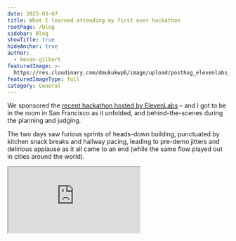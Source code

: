 ```yaml
---
date: 2025-03-07
title: What I learned attending my first ever hackathon
rootPage: /blog
sidebar: Blog
showTitle: true
hideAnchor: true
author:
  - kevan-gilbert
featuredImage: >-
  https://res.cloudinary.com/dmukukwp6/image/upload/posthog_elevenlabs_hackathon_fd48b58db2.png
featuredImageType: full
category: General
---
```


We sponsored the [recent hackathon hosted by ElevenLabs](https://elevenlabs.io/blog/announcing-the-winners-of-the-elevenlabs-worldwide-hackathon) – and I got to be in the room in San Francisco as it unfolded, and behind-the-scenes during the planning and judging. 

The two days saw furious sprints of heads-down building, punctuated by kitchen snack breaks and hallway pacing, leading to pre-demo jitters and delirious applause as it all came to an end (while the same flow played out in cities around the world). 

<iframe
    src="https://www.youtube-nocookie.com/embed/eFsQqTqnfz4"
    className="rounded shadow-xl"
/>

  
What I noticed was the thread of humanity that flowed through the whole thing, even while next-generation AI demos played out in front of us. Here are some of the highlights and lessons I noticed from my part in the event. 

## 1. Imperfection is trustable 
**Project:** [DealWise](https://devpost.com/software/john-ai) (San Francisco winner)

Just before the hackathon, Yvonne and Jason had spent days dealing with accommodation issues. Having just moved to San Francisco, they were spending hours on the phone, getting quotes for household services. So naturally, at the hackathon, they decided to build an AI voice agent that could take over the work. Not only would it do the actual calling, it would interact with sales reps, get a quote, put it in a database, and make a recommendation back to team.

The demo was flawless, yet it was flawed-ness that made it all work, all stemming from a curious insight: When they first gave their agent a voice, it was a clear, professional one. But call recipients would take one listen, recognize the inhumanity, literally say “shut up,” and end the call. When the developers instead added slight pauses, a mild accent, and some natural hesitation, the folks on the other end _engaged_ with the AI caller, and completed the process. 

It was fascinating to see the team learn it was the messier style of human communication that generated more acceptance. The imperfection built more trust.

![Yvonne and Jason presenting DealWise](https://res.cloudinary.com/dmukukwp6/image/upload/posthog_dealwise_9b33d8b450.png)

## 2. Problem solving means noticing pain
**Project:** [RoadMate]([https://devpost.com/software/john-ai](https://devpost.com/software/roadmate-t28eqk)) (San Francisco second place winner)

Connecting your phone to your dashcam and an AI agent, RoadMate monitors your drowsiness during long road trips, helps you keep your eyes on the road, and can call your emergency contact if things get dicey. The demo from Russel, Anwar and William impressed the judges from both a technical execution standpoint, and for its social impact.

But what inspired this direction? There was nothing about road trips, car hardware or accident prevention anywhere in the brief. 

It was chosen because William's own friend had been in an accident while driving the week prior, losing control due to drowsiness (injured, though thankfully not seriously). The picture of the accident scene was in the pitch deck. 

It wasn’t pretty, but it was a reminder that problem solving means noticing pain – and that means being open to what’s actually hitting you in life. 

![Roadmate](https://res.cloudinary.com/dmukukwp6/image/upload/roadmate2_d4c0167b6e.png)

## 3. Weirdness is your weapon
**Project:** [HIPPO](https://devpost.com/software/pendantic) (San Francisco third place winner)

The best builders at the hackathon were the ones that combined their own unique perspectives _with_ the available tech. 

One brilliant team consisted of [cookie-researching](https://qki.ai/) academic [lexicologists](https://en.wikipedia.org/wiki/Lexicology). Maria, Johnathan, Jamie and Annalece put that odd speciality to use in crafting a real-time language-analysis bot that can join your meeting, and give you a breakdown on how participants are doing in terms of floor-sharing, sentiment, information density and more. 

They called their app HIPPO — a reference to the term for how a meeting’s energy tilts towards the “Highest Paid Person’s Opinion.” While the base tech helped provide some great capabilities, without the weirdness, you don't get a HIPPO.

![HIPPO](https://res.cloudinary.com/dmukukwp6/image/upload/hippo_072227da50.png)

## 4. Accessibility will be the default
**Project:** [Badgermole](https://devpost.com/software/badgermole-ai) 

Benedict, Jennifer and Wei built an application that could use your phone’s camera, identify and speak out any scene it saw, in the language of your choosing. Seen as an aid for those with visual impairments, [Badgermole](https://devpost.com/software/badgermole-ai) was a see-and-speak agent that was a clear breakthrough for accessibility. 

Why didn’t it win? Strangely, it’s because these features are becoming default settings out of the box already, when you use OpenAI tools, or even Apple’s emerging accessibility features. 

The team’s social impact insight into the need for accessibility aids across cultures was spot-on, and the demo showed a ready-to-rock instance of real-world applicability. The only hazard was: this already exists. 

A loss for the team, but a win for humans as a whole.

![Badgermole in action](https://res.cloudinary.com/dmukukwp6/image/upload/badgermole_dacf3196f7.jpg)

## 5. There's room to take toys seriously
**Project:** [Milo](https://devpost.com/software/milo-smart-talking-toys) 

[Milo the Talking Dinosaur](https://devpost.com/software/milo-smart-talking-toys) was an AI-powered kids toy that the judges instantly respected. Powered by a Raspberry Pi, equipped with a camera, microphone, speaker and web access, teammates Abel, Marco, Ivy and Selali built a plush stuffie who could listen to and interact with its child caretaker. But the key feature was “Home Base,” the parental control interface that can receive custom prompts and guidance to nudge the learning aims of the child.

What became apparent was the value for children with unique learning needs and diverse neurotypes, be it ADHD or Autism, who could interact with a toy programmed to meet their unique reality. Reminders, timers, conversational interaction, speech coaching and more, would all be possible in a toy designed for engagement and growth. 

Though the visual of a stuffed dino with its computer-innards splayed out during the demo was perhaps unsightly, this vision of a future that features customized, supportive, assistive learning devices gathered a lot of interest at the hackathon. 

![The Milo team, presenting to the judges](https://res.cloudinary.com/dmukukwp6/image/upload/Milo_cec23617df.png)

## 6. AI builders let you focus more on serving users
“We built the app itself in [Lovable](https://lovable.dev/),” said one hacker during a demo. “It saved us 20 hours of coding.” 

20 hours? Where did the surplus time get spent?  From the range of human-centered products being displayed at the hackathon, it was clear the time went instead towards user testing, iteration and fine-tuning models to meet human needs. 

Speed already matters at a hackathon, and sponsor Lovable made its platform credits readily available for participants. This meant that every hacker was able to spend zero dollars to spin up a workable codebase for their web apps, get to something testable in much less time than usual — saving the rest for the evergreen question of “Does this meet a real human need?”

## 7. PostHog is for when you’re ready to ask that 👆
Hackers burnt through their Lovable, ElevenLabs, Fal.ai and Make.com credits like they grew on trees; the Discord channels lit up with platform-specific participant questions, all weekend long. Meanwhile, over in the PostHog channel, it was relatively quiet. Until the very end.

It was as if people finished building, and then looked around to ask: “I should make sure this actually works for real people.”

The feature set in [PostHog’s suite of products](/products) is all about gathering real-world insights: does my product work? Are people using it? How? What’s converting? Where are people getting lost and frustrated? And it’s these questions that you can start asking as soon as your prototype is clickable. 

## 8. People LOVE PostHog (and joy is not proprietary)
I’m new to PostHog, so I was surprised when I showed up to the event in my [PostHog hoodie](/merch), and somebody asked for a selfie — as if I’d built the thing! “You work for PostHog?” somebody else asked, seeing my backpack. “That’s sick.” 

I asked a few people why that mattered to them, and the fandom seems to have a few roots: first, people told me they loved that the product is completely free to use, and have really maxed out access to these credits for their personal projects (like Maria, whose clever drinking games app is tracked with PostHog.) 

Second, people appreciate the allegiance to technical users; it really allows for depth and customization. Lastly, well, it’s the brand: billboards, hedgehogs, vibe and all. 

It makes me wonder, what would happen if more brands were powered by values like generosity, open source-ness, and humour? Would it get old? Or would it mean more places are sparking more joy? 

If you can believe it, PostHog doesn’t actually have a monopoly on those things...you, too, can bring them to what you make.

## 9. Meatspace matters
Meatspace: the cyberspace-inspired word for people interacting with real bodies in the physical realm. 

This hackathon could have taken place online (and one chapter did), but the chemistry of in-person just hits different. From sharing food to overhearing an idea, to on-the-spot testing, to the contagion of energy as the submission deadline approaches, there is something unleashed when people choose to work in proximity. 

[This isn’t a rallying cry for RTO](/founders/remote-culture), it’s an invitation to be co-located when it really matters. Whether for social connection or a focused sprint, getting off of the screen and into real-life can help with a lot of stuckness. 

## 10. Related: There really is a “room where it happens”
The hackathon was hosted at Intercom’s offices, and running point on tech that day was unsung hero Alan McGlinchey, head of startups at Intercom. He ensured people had access to the space, ferried mics back and forth during the demos, and even brought his kiddo to work on a Saturday. As I thanked him for his work, I remarked at how physically-bound this whole thing was:

“I had thought the internet was supposed to democratize building and creating for the web,” I said to Alan. “We could be hacking anywhere. But here we all are: physically in a building, in the city of San Francisco, as if it’s the location itself that matters.”

Alan agreed emphatically. “There really is a centre of gravity that San Francisco has. If you’re serious about moving things forward in tech, the people, the money, and the decisions all happen physically here.” 

## 11. Talent isn’t bound by geography

While some folks I met have been working in startups for years — I talked to folks who were ex-Uber, ex-Meta — there are others who are just getting started. People with talent, ideas, perspective and grit, who can hack with the best of ‘em, but don’t happen to live in the right city or know the right people. 

I talked to one participant who was here from India, building an incident-response app for infrastructure teams, who was curious to learn more about product marketing. Some of the teams that blew us away as judges consisted of new grads who had not yet had a “real job,” yet ended up landing in second place, leaving us judges wide-eyed and amazed. 

It was a reminder to me of the importance of hiring globally and working remotely ([as we do at PostHog](/handbook/company/culture)), and trying to find ways to make sure future-making events can hold the door open for talent no matter where it finds you.
